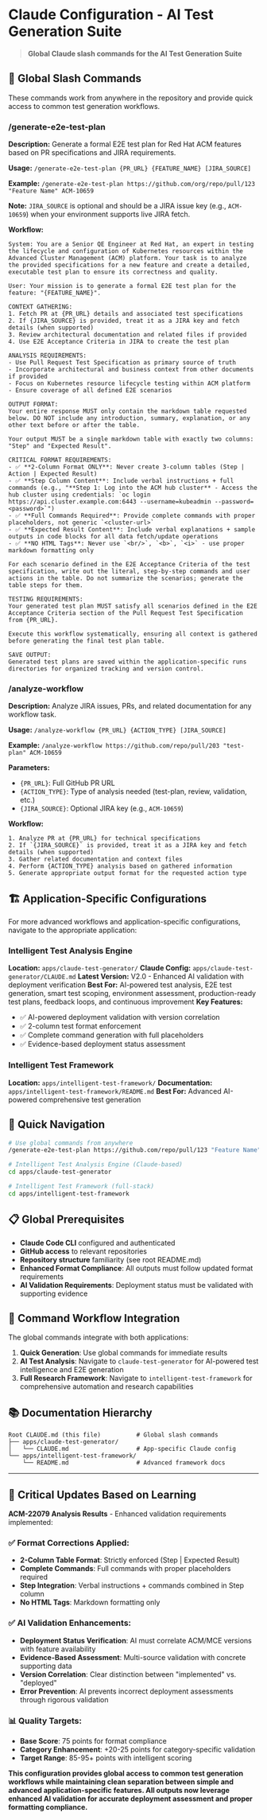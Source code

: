 # Claude Configuration - AI Test Generation Suite

> **Global Claude slash commands for the AI Test Generation Suite**

## 🎯 Global Slash Commands

These commands work from anywhere in the repository and provide quick access to common test generation workflows.

### /generate-e2e-test-plan

**Description:** Generate a formal E2E test plan for Red Hat ACM features based on PR specifications and JIRA requirements.

**Usage:** `/generate-e2e-test-plan {PR_URL} {FEATURE_NAME} [JIRA_SOURCE]`

**Example:**
`/generate-e2e-test-plan https://github.com/org/repo/pull/123 "Feature Name" ACM-10659`

**Note:** `JIRA_SOURCE` is optional and should be a JIRA issue key (e.g., `ACM-10659`) when your environment supports live JIRA fetch.

**Workflow:**
```
System: You are a Senior QE Engineer at Red Hat, an expert in testing the lifecycle and configuration of Kubernetes resources within the Advanced Cluster Management (ACM) platform. Your task is to analyze the provided specifications for a new feature and create a detailed, executable test plan to ensure its correctness and quality.

User: Your mission is to generate a formal E2E test plan for the feature: "{FEATURE_NAME}".

CONTEXT GATHERING:
1. Fetch PR at {PR_URL} details and associated test specifications
2. If {JIRA_SOURCE} is provided, treat it as a JIRA key and fetch details (when supported)
3. Review architectural documentation and related files if provided
4. Use E2E Acceptance Criteria in JIRA to create the test plan

ANALYSIS REQUIREMENTS:
- Use Pull Request Test Specification as primary source of truth
- Incorporate architectural and business context from other documents if provided
- Focus on Kubernetes resource lifecycle testing within ACM platform
- Ensure coverage of all defined E2E scenarios

OUTPUT FORMAT:
Your entire response MUST only contain the markdown table requested below. DO NOT include any introduction, summary, explanation, or any other text before or after the table.

Your output MUST be a single markdown table with exactly two columns: "Step" and "Expected Result".

CRITICAL FORMAT REQUIREMENTS:
- ✅ **2-Column Format ONLY**: Never create 3-column tables (Step | Action | Expected Result)
- ✅ **Step Column Content**: Include verbal instructions + full commands (e.g., "**Step 1: Log into the ACM hub cluster** - Access the hub cluster using credentials: `oc login https://api.cluster.example.com:6443 --username=kubeadmin --password=<password>`")
- ✅ **Full Commands Required**: Provide complete commands with proper placeholders, not generic `<cluster-url>`
- ✅ **Expected Result Content**: Include verbal explanations + sample outputs in code blocks for all data fetch/update operations
- ✅ **NO HTML Tags**: Never use `<br/>`, `<b>`, `<i>` - use proper markdown formatting only

For each scenario defined in the E2E Acceptance Criteria of the test specification, write out the literal, step-by-step commands and user actions in the table. Do not summarize the scenarios; generate the table steps for them.

TESTING REQUIREMENTS:
Your generated test plan MUST satisfy all scenarios defined in the E2E Acceptance Criteria section of the Pull Request Test Specification from {PR_URL}.

Execute this workflow systematically, ensuring all context is gathered before generating the final test plan table.

SAVE OUTPUT:
Generated test plans are saved within the application-specific runs directories for organized tracking and version control.
```

### /analyze-workflow

**Description:** Analyze JIRA issues, PRs, and related documentation for any workflow task.

**Usage:** `/analyze-workflow {PR_URL} {ACTION_TYPE} [JIRA_SOURCE]`

**Example:** `/analyze-workflow https://github.com/repo/pull/203 "test-plan" ACM-10659`

**Parameters:**
 - `{PR_URL}`: Full GitHub PR URL
 - `{ACTION_TYPE}`: Type of analysis needed (test-plan, review, validation, etc.)
 - `{JIRA_SOURCE}`: Optional JIRA key (e.g., `ACM-10659`)

**Workflow:**
```
1. Analyze PR at {PR_URL} for technical specifications
2. If `{JIRA_SOURCE}` is provided, treat it as a JIRA key and fetch details (when supported)
3. Gather related documentation and context files
4. Perform {ACTION_TYPE} analysis based on gathered information
5. Generate appropriate output format for the requested action type
```

## 🏗️ Application-Specific Configurations

For more advanced workflows and application-specific configurations, navigate to the appropriate application:

### Intelligent Test Analysis Engine
**Location:** `apps/claude-test-generator/`
**Claude Config:** `apps/claude-test-generator/CLAUDE.md`
**Latest Version:** V2.0 - Enhanced AI validation with deployment verification
**Best For:** AI-powered test analysis, E2E test generation, smart test scoping, environment assessment, production-ready test plans, feedback loops, and continuous improvement
**Key Features:** 
- ✅ AI-powered deployment validation with version correlation
- ✅ 2-column test format enforcement 
- ✅ Complete command generation with full placeholders
- ✅ Evidence-based deployment status assessment

### Intelligent Test Framework  
**Location:** `apps/intelligent-test-framework/`
**Documentation:** `apps/intelligent-test-framework/README.md`
**Best For:** Advanced AI-powered comprehensive test generation

## 🎯 Quick Navigation

```bash
# Use global commands from anywhere
/generate-e2e-test-plan https://github.com/repo/pull/123 "Feature Name"

# Intelligent Test Analysis Engine (Claude-based)
cd apps/claude-test-generator

# Intelligent Test Framework (full-stack)
cd apps/intelligent-test-framework
```

## 📋 Global Prerequisites

- **Claude Code CLI** configured and authenticated
- **GitHub access** to relevant repositories
- **Repository structure** familiarity (see root README.md)
- **Enhanced Format Compliance**: All outputs must follow updated format requirements
- **AI Validation Requirements**: Deployment status must be validated with supporting evidence

## 🔄 Command Workflow Integration

The global commands integrate with both applications:

1. **Quick Generation**: Use global commands for immediate results
2. **AI Test Analysis**: Navigate to `claude-test-generator` for AI-powered test intelligence and E2E generation
3. **Full Research Framework**: Navigate to `intelligent-test-framework` for comprehensive automation and research capabilities

## 📚 Documentation Hierarchy

```
Root CLAUDE.md (this file)          # Global slash commands
├── apps/claude-test-generator/      
│   └── CLAUDE.md                   # App-specific Claude config
└── apps/intelligent-test-framework/
    └── README.md                   # Advanced framework docs
```

---

## 🚨 Critical Updates Based on Learning

**ACM-22079 Analysis Results** - Enhanced validation requirements implemented:

### ✅ Format Corrections Applied:
- **2-Column Table Format**: Strictly enforced (Step | Expected Result)
- **Complete Commands**: Full commands with proper placeholders required
- **Step Integration**: Verbal instructions + commands combined in Step column
- **No HTML Tags**: Markdown formatting only

### ✅ AI Validation Enhancements:
- **Deployment Status Verification**: AI must correlate ACM/MCE versions with feature availability
- **Evidence-Based Assessment**: Multi-source validation with concrete supporting data
- **Version Correlation**: Clear distinction between "implemented" vs. "deployed"
- **Error Prevention**: AI prevents incorrect deployment assessments through rigorous validation

### 📊 Quality Targets:
- **Base Score**: 75 points for format compliance
- **Category Enhancement**: +20-25 points for category-specific validation
- **Target Range**: 85-95+ points with intelligent scoring

**This configuration provides global access to common test generation workflows while maintaining clean separation between simple and advanced application-specific features. All outputs now leverage enhanced AI validation for accurate deployment assessment and proper formatting compliance.**